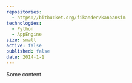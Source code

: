 ```yaml
---
repositories:
  - https://bitbucket.org/fikander/kanbansim
technologies:
  - Python
  - AppEngine
size: small
active: false
published: false
date: 2014-1-1
---
```

Some content